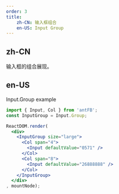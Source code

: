 ```yaml
---
order: 3
title: 
    zh-CN: 输入框组合
    en-US: Input Group
---
```


## zh-CN

输入框的组合展现。

## en-US

Input.Group example

````jsx
import { Input, Col } from 'antFB';
const InputGroup = Input.Group;

ReactDOM.render(
  <div>
    <InputGroup size="large">
      <Col span="4">
        <Input defaultValue="0571" />
      </Col>
      <Col span="8">
        <Input defaultValue="26888888" />
      </Col>
    </InputGroup>
  </div>
, mountNode);
````

